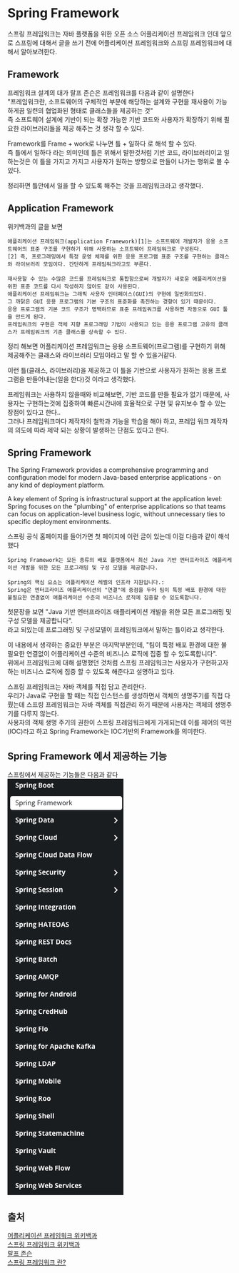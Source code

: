 # Spring Framework
스프링 프레임워크는 자바 플랫폼을 위한 오픈 소스 어플리케이션 프레임워크 인데 앞으로 스프링에 대해서 글을 쓰기 전에
어플리케이션 프레임워크와 스프링 프레임워크에 대해서 알아보려한다.

## Framework
프레임워크 설계의 대가 랄프 존슨은 프레임워크를 다음과 같이 설명한다  
"프레임워크란, 소프트웨어의 구체적인 부분에 해당하는 설계와 구현을 재사용이 가능하게끔 일련의 협업화된 형태로 클래스들을 제공하는 것"  
즉 소프트웨어 설계에 기반이 되는 확장 가능한 기반 코드와 사용자가 확장하기 위해 필요한 라이브러리들을 제공 해주는 것 생각 할 수 있다.  

Framework를 Frame + work로 나누면 틀 + 일하다 로 해석 할 수 있다.  
즉 틀에서 일하다 라는 의미인데 틀은 위해서 말한것처럼 기반 코드, 라이브러리이고
일하는것은 이 틀을 가지고 가지고 사용자가 원하는 방향으로 만들어 나가는 행위로 볼 수 있다.

정리하면 틀안에서 일을 할 수 있도록 해주는 것을 프레임워크라고 생각했다.  

## Application Framework
위키백과의 글을 보면
```
애플리케이션 프레임워크(application Framework)[1]는 소프트웨어 개발자가 응용 소프트웨어의 표준 구조를 구현하기 위해 사용하는 소프트웨어 프레임워크로 구성된다.  
[2] 즉, 프로그래밍에서 특정 운영 체제를 위한 응용 프로그램 표준 구조를 구현하는 클래스와 라이브러리 모임이다. 간단하게 프레임워크라고도 부른다.

재사용할 수 있는 수많은 코드를 프레임워크로 통합함으로써 개발자가 새로운 애플리케이션을 위한 표준 코드를 다시 작성하지 않아도 같이 사용된다.
애플리케이션 프레임워크는 그래픽 사용자 인터페이스(GUI)의 구현에 일반화되었다.  
그 까닭은 GUI 응용 프로그램의 기본 구조의 표준화를 촉진하는 경향이 있기 때문이다.  
응용 프로그램의 기본 코드 구조가 명백하므로 표준 프레임워크를 사용하면 자동으로 GUI 툴을 만드게 된다.  
프레임워크의 구현은 객체 지향 프로그래밍 기법이 사용되고 있는 응용 프로그램 고유의 클래스가 프레임워크의 기존 클래스를 상속할 수 있다.  
```
정리 해보면 어플리케이션 프레임워크는 응용 소프트웨어(프로그램)를 구현하기 위해 제공해주는 클래스와 라이브러리 모임이라고 말 할 수 있을거같다.  

이런 틀(클래스, 라이브러리)을 제공하고 이 틀을 기반으로 사용자가 원하는 응용 프로그램을 만들어내는(일을 한다)것 이라고 생각했다.  
  
프레임워크는 사용하지 않을때와 비교해보면, 기반 코드를 만들 필요가 없기 때문에, 사용자는 구현하는것에 집중하여 빠른시간내에 효율적으로 구현 및 유지보수 할 수 있는 장점이 있다고 한다..  
그러나 프레임워크마다 제작자의 철학과 기능을 학습을 해야 하고, 프레임 워크 제작자의 의도에 따라 제약 되는 상황이 발생하는 단점도 있다고 한다.  

## Spring Framework
The Spring Framework provides a comprehensive programming and configuration model for modern Java-based enterprise applications - on any kind of deployment platform.

A key element of Spring is infrastructural support at the application level: 
Spring focuses on the "plumbing" of enterprise applications so that teams can focus on application-level business logic, without unnecessary ties to specific deployment environments.

스프링 공식 홈페이지를 들어가면 첫 페이지에 이런 글이 있는데 이걸 다음과 같이 해석했다  
```  
Spring Framework는 모든 종류의 배포 플랫폼에서 최신 Java 기반 엔터프라이즈 애플리케이션 개발을 위한 모든 프로그래밍 및 구성 모델을 제공합니다.

Spring의 핵심 요소는 어플리케이션 레벨의 인프라 지원입니다.:
Spring은 엔터프라이즈 애플리케이션의 "연결"에 중점을 두어 팀이 특정 배포 환경에 대한 불필요한 연결없이 애플리케이션 수준의 비즈니스 로직에 집중할 수 있도록합니다.
```  

첫문장을 보면 "Java 기반 엔터프라이즈 애플리케이션 개발을 위한 모든 프로그래밍 및 구성 모델을 제공합니다".  
라고 되있는데 프로그래밍 및 구성모델이 프레임워크에서 말하는 틀이라고 생각한다.  

이 내용에서 생각하는 중요한 부분은 마지막부분인데, "팀이 특정 배포 환경에 대한 불필요한 연결없이 어플리케이션 수준의 비즈니스 로직에 집중 할 수 있도록합니다".  
위에서 프레임워크에 대해 설명했던 것처럼 스프링 프레임워크는 사용자가 구현하고자 하는 비즈니스 로직에 집중 할 수 있도록 해준다고 설명하고 있다.  

스프링 프레임워크는 자바 객체를 직접 담고 관리한다.  
우리가 Java로 구현을 할 때는 직접 인스턴스를 생성하면서 객체의 생명주기를 직접 다뤘는데 스프링 프레임워크는 자바 객체를 직접관리 하기 때문에 사용자는 객체의 생명주기를 다루지 않는다.  
사용자의 객체 생명 주기의 권한이 스프링 프레임워크에게 가게되는데 이를 제어의 역전(IOC)라고 하고 Spring Framework는 IOC기반의 Framework를 의미한다.  


## Spring Framework 에서 제공하는 기능
스프링에서 제공하는 기능들은 다음과 같다  
![Spring](./images/Spring.png)

## 출처
[어플리케이션 프레임워크 위키백과](https://ko.wikipedia.org/wiki/%EC%95%A0%ED%94%8C%EB%A6%AC%EC%BC%80%EC%9D%B4%EC%85%98_%ED%94%84%EB%A0%88%EC%9E%84%EC%9B%8C%ED%81%AC)  
[스프링 프레임워크 위키백과](https://ko.wikipedia.org/wiki/%EC%8A%A4%ED%94%84%EB%A7%81_%ED%94%84%EB%A0%88%EC%9E%84%EC%9B%8C%ED%81%AC)  
[랄프 존슨](https://architecture101.blog/2008/09/15/evolvingframeworks/)  
[스프링 프레임워크 란?](https://khj93.tistory.com/entry/Spring-Spring-Framework%EB%9E%80-%EA%B8%B0%EB%B3%B8-%EA%B0%9C%EB%85%90-%ED%95%B5%EC%8B%AC-%EC%A0%95%EB%A6%AC)  